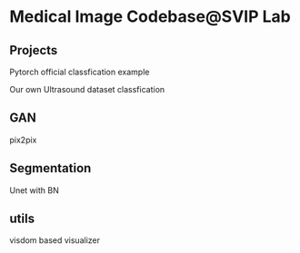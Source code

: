 # Medical Image Codebase@SVIP Lab
## Projects
Pytorch official classfication example

Our own Ultrasound dataset classfication

## GAN
pix2pix

## Segmentation
Unet with BN

## utils
visdom based visualizer